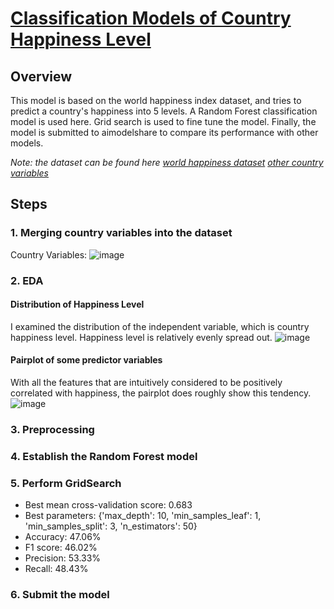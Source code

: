 # [Classification Models of Country Happiness Level](assignment1_clean.ipynb)
## Overview
This model is based on the world happiness index dataset, and tries to predict a country's happiness into 5 levels. 
A Random Forest classification model is used here. Grid search is used to fine tune the model. 
Finally, the model is submitted to aimodelshare to compare its performance with other models. 

*Note: the dataset can be found here [world happiness dataset](world_happiness_competition_data.zip) [other country variables](newcountryvars.csv)*
## Steps
### 1. Merging country variables into the dataset
Country Variables: 
![image](https://github.com/zesiii/Advanced-ML/assets/144854988/94f0a1f1-de60-4898-8b5a-b1b51ec3974f)
### 2. EDA
#### Distribution of Happiness Level
I examined the distribution of the independent variable, which is country happiness level. Happiness level is relatively evenly spread out. 
![image](https://github.com/zesiii/Advanced-ML/assets/144854988/30c2f75f-7705-4f0f-8ab0-ff131cf90528)
#### Pairplot of some predictor variables
With all the features that are intuitively considered to be positively correlated with happiness, the pairplot does roughly show this tendency.
![image](https://github.com/zesiii/Advanced-ML/assets/144854988/219600b7-9cdf-4681-a3d5-e73479757102)
### 3. Preprocessing
### 4. Establish the Random Forest model
### 5. Perform GridSearch
* Best mean cross-validation score: 0.683
* Best parameters: {'max_depth': 10, 'min_samples_leaf': 1, 'min_samples_split': 3, 'n_estimators': 50}
* Accuracy: 47.06%
* F1 score: 46.02%
* Precision: 53.33%
* Recall: 48.43%
### 6. Submit the model
